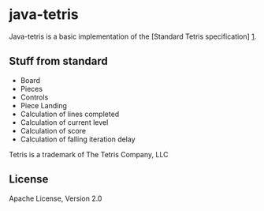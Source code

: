java-tetris 
===========


Java-tetris is a basic implementation of the [Standard Tetris specification] [1].


Stuff from standard
-------------------

* Board
* Pieces
* Controls
* Piece Landing
* Calculation of lines completed
* Calculation of current level
* Calculation of score
* Calculation of falling iteration delay


[1]: http://colinfahey.com/tetris/tetris.html "Standard Tetris specification"


Tetris is a trademark of The Tetris Company, LLC

License
-------

Apache License, Version 2.0

